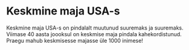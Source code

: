 # Keskmine maja USA-s

Keskmine maja USA-s on pindalalt muutunud suuremaks ja suuremaks. Viimase 40
aasta joooksul on keskmise maja pindala kahekordistunud. Praegu mahub
keskmisesse majasse üle 1000 inimese!
